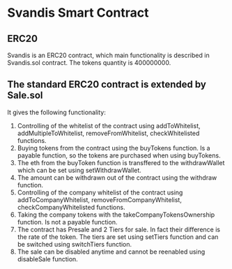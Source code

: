 # Svandis Smart Contract

## ERC20

Svandis is an ERC20 contract, which main functionality is described in Svandis.sol contract.
The tokens quantity is 400000000.

## The standard ERC20 contract is extended by Sale.sol

It gives the following functionality:
1. Controlling of the whitelist of the contract using addToWhitelist, addMultipleToWhitelist, removeFromWhitelist, checkWhitelisted functions.
2. Buying tokens from the contract using the buyTokens function. Is a payable function, so the tokens are purchased when using buyTokens.
3. The eth from the buyToken function is transffered to the withdrawWallet which can be set using setWithdrawWallet.
4. The amount can be withdrawn out of the contract using the withdraw function.
5. Controlling of the company whitelist of the contract using addToCompanyWhitelist, removeFromCompanyWhitelist, checkCompanyWhitelisted functions.
6. Taking the company tokens with the takeCompanyTokensOwnership function. Is not a payable function.
7. The contract has Presale and 2 Tiers for sale. In fact their difference is the rate of the token. The tiers are set using setTiers function and can be switched using switchTiers function.
8. The sale can be disabled anytime and cannot be reenabled using disableSale function.




